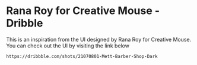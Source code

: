 # Rana Roy for Creative Mouse - Dribble

This is an inspiration from the UI designed by Rana Roy for Creative Mouse.
You can check out the UI by visiting the link below

`https://dribbble.com/shots/21070801-Mett-Barber-Shop-Dark
`

